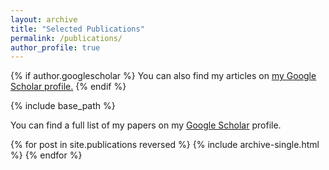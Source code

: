```yaml
---
layout: archive
title: "Selected Publications"
permalink: /publications/
author_profile: true
---
```


{% if author.googlescholar %}
  You can also find my articles on <u><a href="{{author.googlescholar}}">my Google Scholar profile</a>.</u>
{% endif %}

{% include base_path %}

You can find a full list of my papers on my <a href="https://scholar.google.com/citations?user=OwBrmXwAAAAJ">Google Scholar</a> profile.

{% for post in site.publications reversed %}
  {% include archive-single.html %}
{% endfor %}



